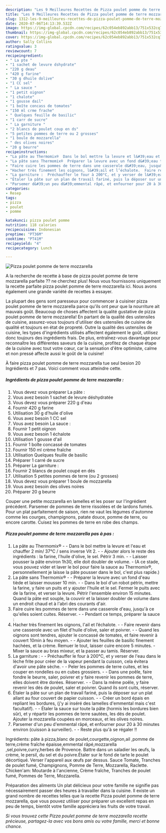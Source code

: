 ```yaml
---
description: "Les 9 Meilleures Recettes de Pizza poulet pomme de terre mozzarella"
title: "Les 9 Meilleures Recettes de Pizza poulet pomme de terre mozzarella"
slug: 1312-les-9-meilleures-recettes-de-pizza-poulet-pomme-de-terre-mozzarella
date: 2020-07-06T14:13:39.532Z
image: https://img-global.cpcdn.com/recipes/62c054eb892abb13/751x532cq70/pizza-poulet-pomme-de-terre-mozzarella-photo-principale-de-la-recette.jpg
thumbnail: https://img-global.cpcdn.com/recipes/62c054eb892abb13/751x532cq70/pizza-poulet-pomme-de-terre-mozzarella-photo-principale-de-la-recette.jpg
cover: https://img-global.cpcdn.com/recipes/62c054eb892abb13/751x532cq70/pizza-poulet-pomme-de-terre-mozzarella-photo-principale-de-la-recette.jpg
author: Sally Collins
ratingvalue: 3
reviewcount: 7
recipeingredient:
- " La pte "
- "1 sachet de levure dshydrate"
- "220 g deau"
- "420 g farine"
- "30 g dhuile dolive"
- "1 CC sel"
- " La sauce "
- "1 petit oignon"
- "1 chalote"
- "1 gousse dail"
- "1 boîte concass de tomates"
- "150 ml crme frache"
- " Quelques feuille de basilic"
- "1 carr de sucre"
- " La garniture "
- "2 blancs de poulet coup en ds"
- "5 petites pommes de terre ou 2 grosses"
- "1 boule de mozzarella"
- " des olives noires"
- "20 g beurre"
recipeinstructions:
- "La pâte au Thermomix®  Dans le bol mettre la levure et l&#39;eau et chauffer 2 min/ 37°C / sens inverse Vit 2.  Ajouter alors le reste des ingrédients : la farine, l&#39;huile d&#39;olive, le sel. Pétrir 3 min.   Laisser pousser la pâte environ 1h30, elle doit doubler de volume. (A ce stade, vous pouvez vider et laver le bol pour faire la sauce au Thermomix®, personnellement je laisse la pâte pousser dans le bol, c&#39;est plus rapide.)"
- "La pâte sans Thermomix®  Préparer la levure avec un fond d&#39;eau tiède et laisser mousser 10 min.  Dans le bol d&#39;un robot pétrin, mettre la farine, y faire un puits et y ajouter l&#39;huile et le sel. Fermer le puits avec de la farine, et verser la levure. Pétrir l&#39;ensemble environ 15 minutes. Quand la pâte est souple, la couvrir et la laisser doubler de volume dans un endroit chaud et à l&#39;abri des courants d&#39;air."
- "Faire cuire les pommes de terre dans une casserole d&#39;eau, jusqu&#39;à ce qu&#39;elles soient cuites. Réserver.  Pendant ce temps, préparer la sauce :"
- "Hacher très finement les oignons, l&#39;ail et l’échalote.  Faire revenir dans une casserole avec un filet d&#39;huile d&#39;olive, saler et poivrer.   Quand les oignons sont tendres, ajouter le concassé de tomates, et faire revenir à couvert 10min à feu moyen.  Ajouter les feuilles de basilic finement hachées, et la crème. Remuer le tout, laisser cuire encore 5 minutes. Mixer la sauce au bras mixeur, et la passer au tamis. Réserver."
- "La garniture :  Préchauffer le four à 200°C, et y verser de l&#39;eau dans le lèche frite pour créer de la vapeur pendant la cuisson, cela évitera d&#39;avoir une pâte sèche.  Peler les pommes de terre cuites, et les couper en rondelles ou en cubes grossiers.  Dans une poêle, faire fondre le beurre, saler, poivrer et y faire revenir les pommes de terre, elles doivent être dorées. Réserver.  Dans la même poêle, y faire revenir les dés de poulet, saler et poivrer. Quand ils sont cuits, réserver."
- "Étaler la pâte sur un plan de travail fariné, puis la déposer sur un plat allant au four couvert de papier cuisson.  Créer un bord épais en repliant les bordures, (j&#39;y ai inséré des lamelles d&#39;emmental mais c&#39;est facultatif).  Étaler la sauce sur toute la pâte (hormis les bordures bien sûr), et y répartir les pommes de terre sautées, les dés de poulet. Ajouter la mozzarella coupées en morceaux, et les olives noires."
- "Parsemer d&#39;un peu d&#39;emmental râpé, et enfourner pour 20 à 30 minutes environ (cuisson à surveiller).  Reste plus qu&#39;à se régaler !!"
categories:
- Resep
tags:
- pizza
- poulet
- pomme

katakunci: pizza poulet pomme 
nutrition: 118 calories
recipecuisine: Indonesian
preptime: "PT36M"
cooktime: "PT41M"
recipeyield: "4"
recipecategory: Lunch

---
```



![Pizza poulet pomme de terre mozzarella](https://img-global.cpcdn.com/recipes/62c054eb892abb13/751x532cq70/pizza-poulet-pomme-de-terre-mozzarella-photo-principale-de-la-recette.jpg)

A la recherche de recette à base de pizza poulet pomme de terre mozzarella parfaite ?? ne cherchez plus! Nous vous fournissons uniquement la recette parfaite pizza poulet pomme de terre mozzarella ici. Nous avons également une grande variété de recettes à essayer.

La plupart des gens sont paresseux pour commencer à cuisiner pizza poulet pomme de terre mozzarella parce qu'ils ont peur que la nourriture ait mauvais goût. Beaucoup de choses affectent la qualité gustative de pizza poulet pomme de terre mozzarella! En partant de la qualité des ustensiles de cuisine, assurez-vous toujours d'utiliser des ustensiles de cuisine de qualité et toujours en état de propreté. Outre la qualité des ustensiles de cuisine, les types d'ingrédients utilisés affectent également le goût, utilisez donc toujours des ingrédients frais. De plus, entraînez-vous davantage pour reconnaître les différentes saveurs de la cuisine, profitez de chaque étape de la cuisine avec tout votre cœur, car la sensation d'être optimiste, calme et non pressé affecte aussi le goût de la cuisine!

<!--inarticleads1-->

À faire pizza poulet pomme de terre mozzarella tue seul besion 20 Ingrédients et 7 pas. Voici comment vous atteindre cette.

##### Ingrédients de pizza poulet pomme de terre mozzarella :

1. Vous devez vous préparer  La pâte :
1. Vous avez besoin 1 sachet de levure déshydratée
1. Vous devez vous préparer 220 g d&#39;eau
1. Fournir 420 g farine
1. Utilisation 30 g d&#39;huile d&#39;olive
1. Vous avez besoin 1 CC sel
1. Vous avez besoin  La sauce :
1. Fournir 1 petit oignon
1. Vous avez besoin 1 échalote
1. Utilisation 1 gousse d&#39;ail
1. Fournir 1 boîte concassé de tomates
1. Fournir 150 ml crème fraîche
1. Utilisation  Quelques feuille de basilic
1. Préparer 1 carré de sucre
1. Préparer  La garniture :
1. Fournir 2 blancs de poulet coupé en dés
1. Utilisation 5 petites pommes de terre (ou 2 grosses)
1. Vous devez vous préparer 1 boule de mozzarella
1. Vous avez besoin  des olives noires
1. Préparer 20 g beurre


Couper une petite mozzarella en lamelles et les poser sur l&#39;ingrédient précédent. Parsemer de pommes de terre rissolées et de lardons fumés. Pour un plat parfaitement de saison, rien ne vaut les légumes d&#39;automne comme les courges, champignons, patate douce, pomme de terre, ou encore carotte. Cuisez les pommes de terre en robe des champs. 

<!--inarticleads2-->

##### Pizza poulet pomme de terre mozzarella pas à pas :

1. La pâte au Thermomix® -  - Dans le bol mettre la levure et l&#39;eau et chauffer 2 min/ 37°C / sens inverse Vit 2. -  - Ajouter alors le reste des ingrédients : la farine, l&#39;huile d&#39;olive, le sel. Pétrir 3 min.  -  - Laisser pousser la pâte environ 1h30, elle doit doubler de volume. - (A ce stade, vous pouvez vider et laver le bol pour faire la sauce au Thermomix®, personnellement je laisse la pâte pousser dans le bol, c&#39;est plus rapide.)
1. La pâte sans Thermomix® -  - Préparer la levure avec un fond d&#39;eau tiède et laisser mousser 10 min. -  - Dans le bol d&#39;un robot pétrin, mettre la farine, y faire un puits et y ajouter l&#39;huile et le sel. Fermer le puits avec de la farine, et verser la levure. Pétrir l&#39;ensemble environ 15 minutes. Quand la pâte est souple, la couvrir et la laisser doubler de volume dans un endroit chaud et à l&#39;abri des courants d&#39;air.
1. Faire cuire les pommes de terre dans une casserole d&#39;eau, jusqu&#39;à ce qu&#39;elles soient cuites. Réserver. -  - Pendant ce temps, préparer la sauce :
1. Hacher très finement les oignons, l&#39;ail et l’échalote. -  - Faire revenir dans une casserole avec un filet d&#39;huile d&#39;olive, saler et poivrer.  -  - Quand les oignons sont tendres, ajouter le concassé de tomates, et faire revenir à couvert 10min à feu moyen. -  - Ajouter les feuilles de basilic finement hachées, et la crème. Remuer le tout, laisser cuire encore 5 minutes. - Mixer la sauce au bras mixeur, et la passer au tamis. Réserver.
1. La garniture : -  - Préchauffer le four à 200°C, et y verser de l&#39;eau dans le lèche frite pour créer de la vapeur pendant la cuisson, cela évitera d&#39;avoir une pâte sèche. -  - Peler les pommes de terre cuites, et les couper en rondelles ou en cubes grossiers. -  - Dans une poêle, faire fondre le beurre, saler, poivrer et y faire revenir les pommes de terre, elles doivent être dorées. Réserver. -  - Dans la même poêle, y faire revenir les dés de poulet, saler et poivrer. Quand ils sont cuits, réserver.
1. Étaler la pâte sur un plan de travail fariné, puis la déposer sur un plat allant au four couvert de papier cuisson. -  - Créer un bord épais en repliant les bordures, (j&#39;y ai inséré des lamelles d&#39;emmental mais c&#39;est facultatif). -  - Étaler la sauce sur toute la pâte (hormis les bordures bien sûr), et y répartir les pommes de terre sautées, les dés de poulet. Ajouter la mozzarella coupées en morceaux, et les olives noires.
1. Parsemer d&#39;un peu d&#39;emmental râpé, et enfourner pour 20 à 30 minutes environ (cuisson à surveiller). -  - Reste plus qu&#39;à se régaler !!


Ingrédients: pâte à pizza,blanc de poulet,courgette,oignon,ail ,pomme de terre,crème fraîche épaisse,emmental râpé,mozzarella ,sel,poivre,curry,herbes de Provence. Battre dans un saladier les œufs, la crème, le persil, du sel et du poivre.Étaler sur le fond de tarte le poulet décortiqué. Verser l&#39;appareil aux œufs par dessus. Sauce Tomate, Tranches de poulet fumé, Champignons, Pomme de Terre, Mozzarella, Raclette. Chicken&#39;am: Moutarde à l&#39;ancienne, Crème fraîche, Tranches de poulet fumé, Pommes de Terre, Mozzarella. 

<!--inarticleads1-->

<p>
Préparation des aliments Un plat délicieux pour votre famille ne signifie pas nécessairement passer des heures à travailler dans la cuisine. Il existe un grand nombre de recettes telles que la recette Pizza poulet pomme de terre mozzarella, que vous pouvez utiliser pour préparer un excellent repas en peu de temps, bientôt votre famille appréciera les fruits de votre travail.
</p>

<p>
<i>Si vous trouvez cette Pizza poulet pomme de terre mozzarella recette précieuse, partagez-la avec vos bons amis ou votre famille, merci et bonne chance.</i>
</p>
